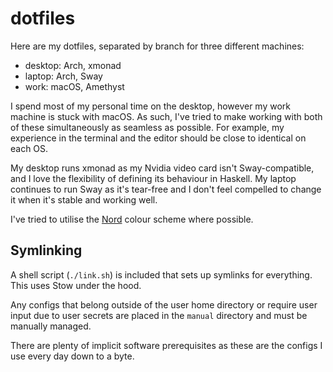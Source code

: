 # dotfiles

Here are my dotfiles, separated by branch for three different machines:

- desktop: Arch, xmonad
- laptop: Arch, Sway
- work: macOS, Amethyst

I spend most of my personal time on the desktop, however my work machine is stuck with macOS. As such, I've tried to make working with both of these simultaneously as seamless as possible. For example, my experience in the terminal and the editor should be close to identical on each OS.

My desktop runs xmonad as my Nvidia video card isn't Sway-compatible, and I love the flexibility of defining its behaviour in Haskell. My laptop continues to run Sway as it's tear-free and I don't feel compelled to change it when it's stable and working well.

I've tried to utilise the [Nord](https://www.nordtheme.com) colour scheme where possible.

## Symlinking

A shell script (`./link.sh`) is included that sets up symlinks for everything. This uses Stow under the hood.

Any configs that belong outside of the user home directory or require user input due to user secrets are placed in the `manual` directory and must be manually managed.

There are plenty of implicit software prerequisites as these are the configs I use every day down to a byte.

